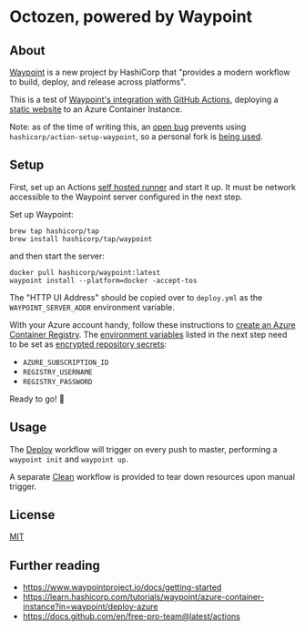 # Octozen, powered by Waypoint

## About

[Waypoint](waypointproject.io) is a new project by HashiCorp that "provides a modern workflow to build, deploy, and release across platforms".

This is a test of [Waypoint's integration with GitHub Actions](https://www.waypointproject.io/docs/automating-execution/github-actions), deploying a [static website](site) to an Azure Container Instance.

Note: as of the time of writing this, an [open bug](https://github.com/hashicorp/action-setup-waypoint/issues/31) prevents using `hashicorp/action-setup-waypoint`, so a personal fork is [being used](.github/workflows/deploy.yml).

## Setup

First, set up an Actions [self hosted runner](https://docs.github.com/en/free-pro-team@latest/actions/hosting-your-own-runners/about-self-hosted-runners) and start it up. It must be network accessible to the Waypoint server configured in the next step.

Set up Waypoint:
```
brew tap hashicorp/tap
brew install hashicorp/tap/waypoint
```

and then start the server:
```
docker pull hashicorp/waypoint:latest
waypoint install --platform=docker -accept-tos
```

The "HTTP UI Address" should be copied over to `deploy.yml` as the `WAYPOINT_SERVER_ADDR` environment variable.

With your Azure account handy, follow these instructions to [create an Azure Container Registry](https://learn.hashicorp.com/tutorials/waypoint/azure-container-instance?in=waypoint/deploy-azure). The [environment variables](https://learn.hashicorp.com/tutorials/waypoint/azure-container-instance?in=waypoint/deploy-azure#set-environment-variables) listed in the next step need to be set as [encrypted repository secrets](https://docs.github.com/en/free-pro-team@latest/actions/reference/encrypted-secrets):
* `AZURE_SUBSCRIPTION_ID`
* `REGISTRY_USERNAME`
* `REGISTRY_PASSWORD`

Ready to go! 🚀

## Usage

The [Deploy](.github/workflows/deploy.yml) workflow will trigger on every push to master, performing a `waypoint init` and `waypoint up`.

A separate [Clean](.github/workflow/clean.yml) workflow is provided to tear down resources upon manual trigger.

## License

[MIT](LICENSE)

## Further reading

- https://www.waypointproject.io/docs/getting-started
- https://learn.hashicorp.com/tutorials/waypoint/azure-container-instance?in=waypoint/deploy-azure
- https://docs.github.com/en/free-pro-team@latest/actions